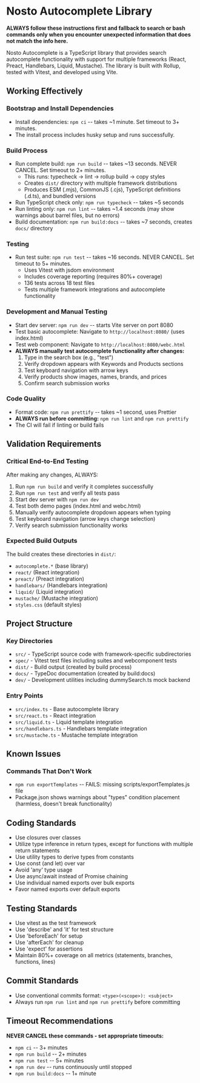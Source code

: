 # Nosto Autocomplete Library

**ALWAYS follow these instructions first and fallback to search or bash commands only when you encounter unexpected information that does not match the info here.**

Nosto Autocomplete is a TypeScript library that provides search autocomplete functionality with support for multiple frameworks (React, Preact, Handlebars, Liquid, Mustache). The library is built with Rollup, tested with Vitest, and developed using Vite.

## Working Effectively

### Bootstrap and Install Dependencies

- Install dependencies: `npm ci` -- takes ~1 minute. Set timeout to 3+ minutes.
- The install process includes husky setup and runs successfully.

### Build Process

- Run complete build: `npm run build` -- takes ~13 seconds. NEVER CANCEL. Set timeout to 2+ minutes.
  - This runs: typecheck → lint → rollup build → copy styles
  - Creates `dist/` directory with multiple framework distributions
  - Produces ESM (.mjs), CommonJS (.cjs), TypeScript definitions (.d.ts), and bundled versions
- Run TypeScript check only: `npm run typecheck` -- takes ~5 seconds
- Run linting only: `npm run lint` -- takes ~1.4 seconds (may show warnings about barrel files, but no errors)
- Build documentation: `npm run build:docs` -- takes ~7 seconds, creates `docs/` directory

### Testing

- Run test suite: `npm run test` -- takes ~16 seconds. NEVER CANCEL. Set timeout to 5+ minutes.
  - Uses Vitest with jsdom environment
  - Includes coverage reporting (requires 80%+ coverage)
  - 136 tests across 18 test files
  - Tests multiple framework integrations and autocomplete functionality

### Development and Manual Testing

- Start dev server: `npm run dev` -- starts Vite server on port 8080
- Test basic autocomplete: Navigate to `http://localhost:8080/` (uses index.html)
- Test web component: Navigate to `http://localhost:8080/webc.html`
- **ALWAYS manually test autocomplete functionality after changes:**
  1. Type in the search box (e.g., "test")
  2. Verify dropdown appears with Keywords and Products sections
  3. Test keyboard navigation with arrow keys
  4. Verify products show images, names, brands, and prices
  5. Confirm search submission works

### Code Quality

- Format code: `npm run prettify` -- takes ~1 second, uses Prettier
- **ALWAYS run before committing:** `npm run lint` and `npm run prettify`
- The CI will fail if linting or build fails

## Validation Requirements

### Critical End-to-End Testing

After making any changes, ALWAYS:

1. Run `npm run build` and verify it completes successfully
2. Run `npm run test` and verify all tests pass
3. Start dev server with `npm run dev`
4. Test both demo pages (index.html and webc.html)
5. Manually verify autocomplete dropdown appears when typing
6. Test keyboard navigation (arrow keys change selection)
7. Verify search submission functionality works

### Expected Build Outputs

The build creates these directories in `dist/`:

- `autocomplete.*` (base library)
- `react/` (React integration)
- `preact/` (Preact integration)
- `handlebars/` (Handlebars integration)
- `liquid/` (Liquid integration)
- `mustache/` (Mustache integration)
- `styles.css` (default styles)

## Project Structure

### Key Directories

- `src/` - TypeScript source code with framework-specific subdirectories
- `spec/` - Vitest test files including suites and webcomponent tests
- `dist/` - Build output (created by build process)
- `docs/` - TypeDoc documentation (created by build:docs)
- `dev/` - Development utilities including dummySearch.ts mock backend

### Entry Points

- `src/index.ts` - Base autocomplete library
- `src/react.ts` - React integration
- `src/liquid.ts` - Liquid template integration
- `src/handlebars.ts` - Handlebars template integration
- `src/mustache.ts` - Mustache template integration

## Known Issues

### Commands That Don't Work

- `npm run exportTemplates` -- FAILS: missing scripts/exportTemplates.js file
- Package.json shows warnings about "types" condition placement (harmless, doesn't break functionality)

## Coding Standards

- Use closures over classes
- Utilize type inference in return types, except for functions with multiple return statements
- Use utility types to derive types from constants
- Use const (and let) over var
- Avoid 'any' type usage
- Use async/await instead of Promise chaining
- Use individual named exports over bulk exports
- Favor named exports over default exports

## Testing Standards

- Use vitest as the test framework
- Use 'describe' and 'it' for test structure
- Use 'beforeEach' for setup
- Use 'afterEach' for cleanup
- Use 'expect' for assertions
- Maintain 80%+ coverage on all metrics (statements, branches, functions, lines)

## Commit Standards

- Use conventional commits format: `<type>(<scope>): <subject>`
- Always run `npm run lint` and `npm run prettify` before committing

## Timeout Recommendations

**NEVER CANCEL these commands - set appropriate timeouts:**

- `npm ci` -- 3+ minutes
- `npm run build` -- 2+ minutes
- `npm run test` -- 5+ minutes
- `npm run dev` -- runs continuously until stopped
- `npm run build:docs` -- 1+ minute
